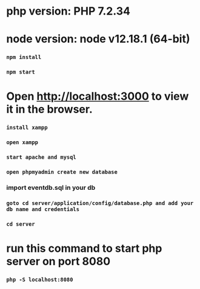 
# php version: PHP 7.2.34
# node version: node v12.18.1 (64-bit)

### `npm install`
### `npm start`


# Open [http://localhost:3000](http://localhost:3000) to view it in the browser.



### `install xampp`
### `open xampp`
### `start apache and mysql`
### `open phpmyadmin create new database`
###  import eventdb.sql in your db
### `goto cd server/application/config/database.php and add your db name and credentials`
### `cd server`
# run this command to start php server on port 8080
### `php -S localhost:8080`
